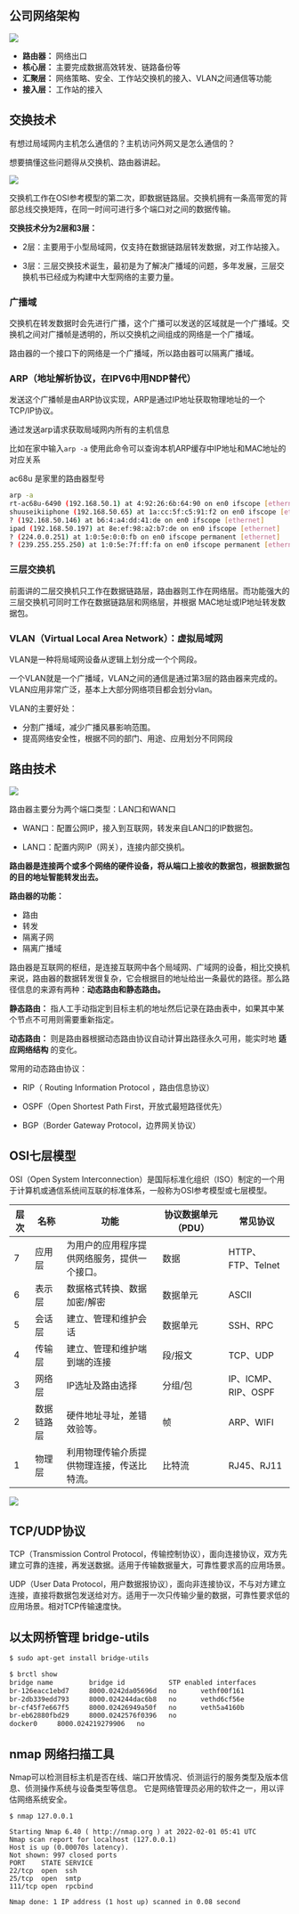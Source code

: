 ## 公司网络架构

![](http://k8s-1252881505.cos.ap-beijing.myqcloud.com/k8s-2/network-arch1.png)

- **路由器：** 网络出口
- **核心层：** 主要完成数据高效转发、链路备份等
- **汇聚层：** 网络策略、安全、工作站交换机的接入、VLAN之间通信等功能
- **接入层：** 工作站的接入

## 交换技术

有想过局域网内主机怎么通信的？主机访问外网又是怎么通信的？

想要搞懂这些问题得从交换机、路由器讲起。

![](https://k8s-1252881505.cos.ap-beijing.myqcloud.com/k8s-2/switch.png)

交换机工作在OSI参考模型的第二次，即数据链路层。交换机拥有一条高带宽的背部总线交换矩阵，在同一时间可进行多个端口对之间的数据传输。

**交换技术分为2层和3层：**

- 2层：主要用于小型局域网，仅支持在数据链路层转发数据，对工作站接入。

- 3层：三层交换技术诞生，最初是为了解决广播域的问题，多年发展，三层交换机书已经成为构建中大型网络的主要力量。

### 广播域

交换机在转发数据时会先进行广播，这个广播可以发送的区域就是一个广播域。交换机之间对广播帧是透明的，所以交换机之间组成的网络是一个广播域。

路由器的一个接口下的网络是一个广播域，所以路由器可以隔离广播域。

### ARP（地址解析协议，在IPV6中用NDP替代）

发送这个广播帧是由ARP协议实现，ARP是通过IP地址获取物理地址的一个TCP/IP协议。

通过发送arp请求获取局域网内所有的主机信息

比如在家中输入`arp -a`
使用此命令可以查询本机ARP缓存中IP地址和MAC地址的对应关系

ac68u 是家里的路由器型号

```bash
arp -a
rt-ac68u-6490 (192.168.50.1) at 4:92:26:6b:64:90 on en0 ifscope [ethernet]
shuuseikiiphone (192.168.50.65) at 1a:cc:5f:c5:91:f2 on en0 ifscope [ethernet]
? (192.168.50.146) at b6:4:a4:dd:41:de on en0 ifscope [ethernet]
ipad (192.168.50.197) at 8e:ef:98:a2:b7:de on en0 ifscope [ethernet]
? (224.0.0.251) at 1:0:5e:0:0:fb on en0 ifscope permanent [ethernet]
? (239.255.255.250) at 1:0:5e:7f:ff:fa on en0 ifscope permanent [ethernet]
```


### 三层交换机

前面讲的二层交换机只工作在数据链路层，路由器则工作在网络层。而功能强大的三层交换机可同时工作在数据链路层和网络层，并根据 MAC地址或IP地址转发数据包。

### VLAN（Virtual Local Area Network）：虚拟局域网

VLAN是一种将局域网设备从逻辑上划分成一个个网段。

一个VLAN就是一个广播域，VLAN之间的通信是通过第3层的路由器来完成的。VLAN应用非常广泛，基本上大部分网络项目都会划分vlan。

VLAN的主要好处：

- 分割广播域，减少广播风暴影响范围。
- 提高网络安全性，根据不同的部门、用途、应用划分不同网段

## 路由技术

![](https://k8s-1252881505.cos.ap-beijing.myqcloud.com/k8s-2/router.png)

路由器主要分为两个端口类型：LAN口和WAN口

- WAN口：配置公网IP，接入到互联网，转发来自LAN口的IP数据包。

- LAN口：配置内网IP（网关），连接内部交换机。

**路由器是连接两个或多个网络的硬件设备，将从端口上接收的数据包，根据数据包的目的地址智能转发出去。**

**路由器的功能：**

- 路由
- 转发
- 隔离子网
- 隔离广播域

路由器是互联网的枢纽，是连接互联网中各个局域网、广域网的设备，相比交换机来说，路由器的数据转发很复杂，它会根据目的地址给出一条最优的路径。那么路径信息的来源有两种：**动态路由和静态路由。**

**静态路由：** 指人工手动指定到目标主机的地址然后记录在路由表中，如果其中某个节点不可用则需要重新指定。

**动态路由：** 则是路由器根据动态路由协议自动计算出路径永久可用，能实时地 **适应网络结构** 的变化。

常用的动态路由协议：

- RIP（ Routing Information Protocol ，路由信息协议）

- OSPF（Open Shortest Path First，开放式最短路径优先）

- BGP（Border Gateway Protocol，边界网关协议）

## OSI七层模型

OSI（Open System Interconnection）是国际标准化组织（ISO）制定的一个用于计算机或通信系统间互联的标准体系，一般称为OSI参考模型或七层模型。 

| **层次** | **名称**   | **功能**                                     | **协议数据单元（PDU）** | **常见协议**        |
| -------- | ---------- | -------------------------------------------- | ----------------------- | ------------------- |
| 7        | 应用层     | 为用户的应用程序提供网络服务，提供一个接口。 | 数据                    | HTTP、FTP、Telnet   |
| 6        | 表示层     | 数据格式转换、数据加密/解密                  | 数据单元                | ASCII               |
| 5        | 会话层     | 建立、管理和维护会话                         | 数据单元                | SSH、RPC            |
| 4        | 传输层     | 建立、管理和维护端到端的连接                 | 段/报文                 | TCP、UDP            |
| 3        | 网络层     | IP选址及路由选择                             | 分组/包                 | IP、ICMP、RIP、OSPF |
| 2        | 数据链路层 | 硬件地址寻址，差错效验等。                   | 帧                      | ARP、WIFI           |
| 1        | 物理层     | 利用物理传输介质提供物理连接，传送比特流。   | 比特流                  | RJ45、RJ11          |

![](https://k8s-1252881505.cos.ap-beijing.myqcloud.com/k8s-2/osi-table.png)


## TCP/UDP协议

TCP（Transmission Control Protocol，传输控制协议），面向连接协议，双方先建立可靠的连接，再发送数据。适用于传输数据量大，可靠性要求高的应用场景。

UDP（User Data Protocol，用户数据报协议），面向非连接协议，不与对方建立连接，直接将数据包发送给对方。适用于一次只传输少量的数据，可靠性要求低的应用场景。相对TCP传输速度快。


## 以太网桥管理 bridge-utils
```bash
$ sudo apt-get install bridge-utils

$ brctl show
bridge name	        bridge id		    STP enabled	interfaces
br-126eacc1ebd7		8000.0242da05696d	no		vethf00f161
br-2db339edd793		8000.024244dac6b8	no		vethd6cf56e
br-cf45f7e667f5		8000.02426949a50f	no		veth5a4160b
br-eb62880fbd29		8000.0242576f0396	no
docker0		8000.024219279906	no
```

## nmap 网络扫描工具

Nmap可以检测目标主机是否在线、端口开放情况、侦测运行的服务类型及版本信息、侦测操作系统与设备类型等信息。 
它是网络管理员必用的软件之一，用以评估网络系统安全。

```
$ nmap 127.0.0.1

Starting Nmap 6.40 ( http://nmap.org ) at 2022-02-01 05:41 UTC
Nmap scan report for localhost (127.0.0.1)
Host is up (0.00070s latency).
Not shown: 997 closed ports
PORT    STATE SERVICE
22/tcp  open  ssh
25/tcp  open  smtp
111/tcp open  rpcbind

Nmap done: 1 IP address (1 host up) scanned in 0.08 second
```
